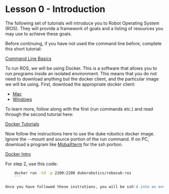 # Lesson 0 - Introduction

The following set of tutorials will introduce you to Robot Operating System \(ROS\). They will provide a framework of goals and a listing of resources you may use to achieve these goals.

Before continuing, if you have not used the command line before, complete this short tutorial:

[Command Line Basics](https://www.vikingcodeschool.com/web-development-basics/a-command-line-crash-course)

To run ROS, we will be using Docker. This is a software that allows you to run programs inside an isolated environment. This means that you do not need to download anything but the docker client, and the particular image we will be using. First, download the appropriate docker client:

* [Mac](https://docs.docker.com/docker-for-mac/install/)
* [Windows](https://docs.docker.com/docker-for-windows/install/)

To learn more, follow along with the first (run commands etc.) and read through the second tutorial here:

[Docker Tutorials](https://docs.docker.com/get-started/)

Now follow the instructions here to use the duke robotics docker image. Ignore the --mount and source portion of the run command. If on PC, download a program like [MobaXterm](https://mobaxterm.mobatek.net/) for the ssh portion.

[Docker Intro](../docker/README.md)

For step 2, use this code:

```bash
    docker run -td -p 2200:2200 dukerobotics/robosub-ros
    ```

Once you have followed these instrutions, you will be ssh'd into an environment inside your computer, that is isolated from the rest of your computer. This environment has ROS installed for you, and whenever you are running ROS you should be in this environment.
